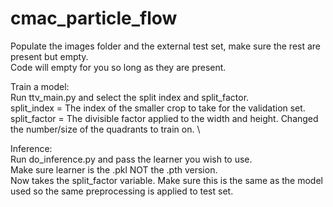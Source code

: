 # cmac_particle_flow

Populate the images folder and the external test set, make sure the rest are present but empty. \
Code will empty for you so long as they are present. 

Train a model: \
Run ttv_main.py and select the split index and split_factor. \
split_index = The index of the smaller crop to take for the validation set. \
split_factor = The divisible factor applied to the width and height. Changed the number/size of the quadrants to train on. \

Inference: \
Run do_inference.py and pass the learner you wish to use. \
Make sure learner is the .pkl NOT the .pth version. \
Now takes the split_factor variable. Make sure this is the same as the model used so the same preprocessing is applied to test set. 

